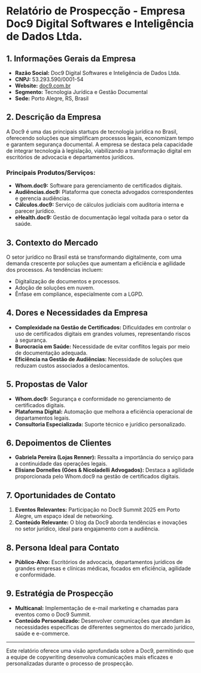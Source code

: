 # Relatório de Prospecção - Empresa Doc9 Digital Softwares e Inteligência de Dados Ltda.

## 1. Informações Gerais da Empresa
- **Razão Social:** Doc9 Digital Softwares e Inteligência de Dados Ltda.
- **CNPJ:** 53.293.590/0001-54
- **Website:** [doc9.com.br](https://doc9.com.br/)
- **Segmento:** Tecnologia Jurídica e Gestão Documental
- **Sede:** Porto Alegre, RS, Brasil

## 2. Descrição da Empresa
A Doc9 é uma das principais startups de tecnologia jurídica no Brasil, oferecendo soluções que simplificam processos legais, economizam tempo e garantem segurança documental. A empresa se destaca pela capacidade de integrar tecnologia à legislação, viabilizando a transformação digital em escritórios de advocacia e departamentos jurídicos.

### Principais Produtos/Serviços:
- **Whom.doc9:** Software para gerenciamento de certificados digitais.
- **Audiências.doc9:** Plataforma que conecta advogados correspondentes e gerencia audiências.
- **Cálculos.doc9:** Serviço de cálculos judiciais com auditoria interna e parecer jurídico.
- **eHealth.doc9:** Gestão de documentação legal voltada para o setor da saúde.

## 3. Contexto do Mercado
O setor jurídico no Brasil está se transformando digitalmente, com uma demanda crescente por soluções que aumentam a eficiência e agilidade dos processos. As tendências incluem:
- Digitalização de documentos e processos.
- Adoção de soluções em nuvem.
- Ênfase em compliance, especialmente com a LGPD.

## 4. Dores e Necessidades da Empresa
- **Complexidade na Gestão de Certificados:** Dificuldades em controlar o uso de certificados digitais em grandes volumes, representando riscos à segurança.
- **Burocracia em Saúde:** Necessidade de evitar conflitos legais por meio de documentação adequada.
- **Eficiência na Gestão de Audiências:** Necessidade de soluções que reduzam custos associados a deslocamentos.

## 5. Propostas de Valor
- **Whom.doc9:** Segurança e conformidade no gerenciamento de certificados digitais.
- **Plataforma Digital:** Automação que melhora a eficiência operacional de departamentos legais.
- **Consultoria Especializada:** Suporte técnico e jurídico personalizado.

## 6. Depoimentos de Clientes
- **Gabriela Pereira (Lojas Renner):** Ressalta a importância do serviço para a continuidade das operações legais.
- **Elisiane Dornelles (Góes & Nicoladelli Advogados):** Destaca a agilidade proporcionada pelo Whom.doc9 na gestão de certificados digitais.

## 7. Oportunidades de Contato
1. **Eventos Relevantes:** Participação no Doc9 Summit 2025 em Porto Alegre, um espaço ideal de networking.
2. **Conteúdo Relevante:** O blog da Doc9 aborda tendências e inovações no setor jurídico, ideal para engajamento com a audiência.

## 8. Persona Ideal para Contato
- **Público-Alvo:** Escritórios de advocacia, departamentos jurídicos de grandes empresas e clínicas médicas, focados em eficiência, agilidade e conformidade.

## 9. Estratégia de Prospecção
- **Multicanal:** Implementação de e-mail marketing e chamadas para eventos como o Doc9 Summit.
- **Conteúdo Personalizado:** Desenvolver comunicações que atendam às necessidades específicas de diferentes segmentos do mercado jurídico, saúde e e-commerce.

---

Este relatório oferece uma visão aprofundada sobre a Doc9, permitindo que a equipe de copywriting desenvolva comunicações mais eficazes e personalizadas durante o processo de prospecção.
